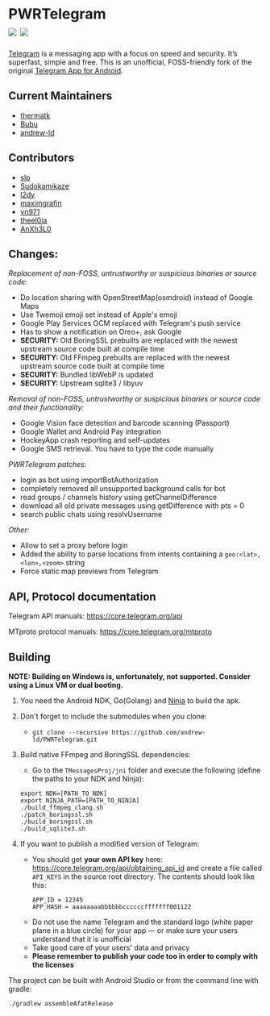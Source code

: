 # PWRTelegram<br><a href="https://github.com/andrew-ld/PWRTelegram/releases"><img src="https://img.shields.io/github/release/andrew-ld/pwrtelegram.svg"/></a> <img src="https://img.shields.io/github/downloads/andrew-ld/PWRTelegram/latest/total.svg"></img>

[Telegram](https://telegram.org) is a messaging app with a focus on speed and security. It’s superfast, simple and free.
This is an unofficial, FOSS-friendly fork of the original [Telegram App for Android](https://github.com/DrKLO/Telegram).

## Current Maintainers

- [thermatk](https://github.com/thermatk)
- [Bubu](https://github.com/Bubu)
- [andrew-ld](https://github.com/andrew-ld)

## Contributors

- [slp](https://github.com/slp)
- [Sudokamikaze](https://github.com/Sudokamikaze)
- [l2dy](https://github.com/l2dy)
- [maximgrafin](https://github.com/maximgrafin)
- [vn971](https://github.com/vn971)
- [theel0ja](https://github.com/theel0ja)
- [AnXh3L0](https://github.com/AnXh3L0)

## Changes:

*Replacement of non-FOSS, untrustworthy or suspicious binaries or source code:*
- Do location sharing with OpenStreetMap(osmdroid) instead of Google Maps
- Use Twemoji emoji set instead of Apple's emoji
- Google Play Services GCM replaced with Telegram's push service
- Has to show a notification on Oreo+, ask Google
- **SECURITY:** Old BoringSSL prebuilts are replaced with the newest upstream source code built at compile time
- **SECURITY:** Old FFmpeg prebuilts are replaced with the newest upstream source code built at compile time
- **SECURITY:** Bundled libWebP is updated
- **SECURITY:** Upstream sqlite3 / libyuv

*Removal of non-FOSS, untrustworthy or suspicious binaries or source code and their functionality:*
- Google Vision face detection and barcode scanning (Passport)
- Google Wallet and Android Pay integration
- HockeyApp crash reporting and self-updates
- Google SMS retrieval. You have to type the code manually

*PWRTelegram patches:*
 - login as bot using importBotAuthorization
 - completely removed all unsupported background calls for bot
 - read groups / channels history using getChannelDifference
 - download all old private messages using getDifference with pts = 0
 - search public chats using resolvUsername

*Other:*
- Allow to set a proxy before login
- Added the ability to parse locations from intents containing a `geo:<lat>,<lon>,<zoom>` string
- Force static map previews from Telegram

## API, Protocol documentation

Telegram API manuals: https://core.telegram.org/api

MTproto protocol manuals: https://core.telegram.org/mtproto

## Building
**NOTE: Building on Windows is, unfortunately, not supported.
Consider using a Linux VM or dual booting.**

1. You need the Android NDK, Go(Golang) and [Ninja](https://ninja-build.org/) to build the apk.

2. Don't forget to include the submodules when you clone:
      - `git clone --recursive https://github.com/andrew-ld/PWRTelegram.git`

3. Build native FFmpeg and BoringSSL dependencies:
      - Go to the `TMessagesProj/jni` folder and execute the following (define the paths to your NDK and Ninja):

      ```
      export NDK=[PATH_TO_NDK]
      export NINJA_PATH=[PATH_TO_NINJA]
      ./build_ffmpeg_clang.sh
      ./patch_boringssl.sh
      ./build_boringssl.sh
      ./build_sqlite3.sh
      ```

4. If you want to publish a modified version of Telegram:
      - You should get **your own API key** here: https://core.telegram.org/api/obtaining_api_id and create a file called `API_KEYS` in the source root directory.
        The contents should look like this:
        ```
        APP_ID = 12345
        APP_HASH = aaaaaaaabbbbbbccccccfffffff001122
        ```
      - Do not use the name Telegram and the standard logo (white paper plane in a blue circle) for your app — or make sure your users understand that it is unofficial
      - Take good care of your users' data and privacy
      - **Please remember to publish your code too in order to comply with the licenses**

The project can be built with Android Studio or from the command line with gradle:

`./gradlew assembleAfatRelease`

